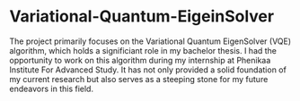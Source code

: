 # Variational-Quantum-EigeinSolver
The project primarily focuses on the Variational Quantum EigenSolver (VQE) algorithm, which holds a significiant role in my bachelor thesis. I had the opportunity to work on this algorithm during my internship at Phenikaa Institute For Advanced Study. It has not only provided a solid foundation of my current research but also serves as a steeping stone for my future endeavors in this field.
